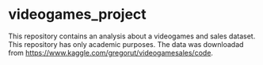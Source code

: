 # videogames_project
This repository contains an analysis about a videogames and sales dataset. This repository has only academic purposes.
The data was downloadad from https://www.kaggle.com/gregorut/videogamesales/code.
